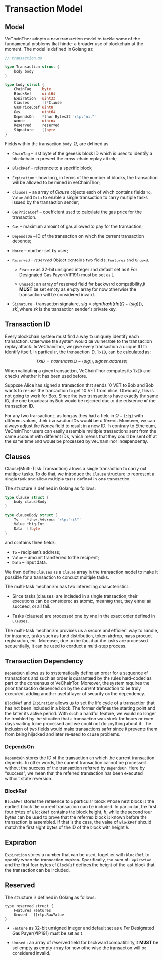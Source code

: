 # Transaction Model
## Model
VeChainThor adopts a new transaction model to tackle some of the fundamental problems that hinder a broader use of blockchain at the moment. The model is defined in Golang as:

```go
// transaction.go

type Transaction struct {
	body body
}

type body struct {
	ChainTag     byte			
	BlockRef     uint64
	Expiration   uint32
	Clauses      []*Clause
	GasPriceCoef uint8
	Gas          uint64
	DependsOn    *thor.Bytes32 `rlp:"nil"`
	Nonce        uint64
	Reserved     reserved
	Signature    []byte
}
```
 
Fields within the transaction `body`, $\Omega$, are defined as:

* `ChainTag` – last byte of the genesis block ID which is used to identify a blockchain to prevent the cross-chain replay attack;
* `BlockRef` - reference to a specific block;
* `Expiration` – how long, in terms of the number of blocks, the transaction will be allowed to be mined in VeChainThor;
* `Clauses` – an array of *Clause* objects each of which contains fields `To`, `Value` and `Data` to enable a single transaction to carry multiple tasks issued by the transaction sender;
* `GasPriceCoef` – coefficient used to calculate the gas price for the transaction.
* `Gas` – maximum amount of gas allowed to pay for the transaction;
* `DependsOn` – ID of the transaction on which the current transaction depends;
* `Nonce` – number set by user;
* `Reserved` - *reserved* Object contains two fields: `Features` and `Unused`. 
  * `Feature` as 32-bit unsigned integer and default set as `0`.For Designated Gas Payer(VIP191) must be set as `1`
  
  * `Unused` : an array of reserved field for backward compatibility,it **MUST** be set empty as empty array for now otherwise the transaction will be considered invalid.

* `Signature` - transaction signature, $sig=sign\Big(hash\big(rlp(\Omega-\{sig\})\big),\,sk\Big)$,where $sk$ is the transaction sender's private key.

## Transaction ID

Every blockchain system must find a way to uniquely identify each transaction. Otherwise the system would be vulnerable to the transaction replay attack. In VeChainThor, we give every transaction a unique ID to identify itself. In particular, the transaction ID, `TxID`, can be calculated as:

$$TxID=hash(hash(\Omega - \{sig\}),signer\_address)$$

When validating a given transaction, VeChainThor computes its `TxID` and checks whether it has been used before. 

Suppose Alice has signed a transaction that sends 10 VET to Bob and Bob wants to re-use the transaction to get 10 VET from Alice. Obviously, this is not going to work for Bob. Since the two transactions have exactly the same ID, the one broadcast by Bob would be rejected due to the existence of the transaction ID. 

For any two transactions, as long as they had a field in $\Omega-\{sig\}$ with different values, their transaction IDs would be different. Moreover, we can always adjust the *Nonce* field to result in a new ID. In contrary to Ethereum, VeChainThor users can easily assemble multiple transactions sent from the same account with different IDs, which means that they could be sent off at the same time and would be processed by VeChainThor independently.

## Clauses 

Clause(Multi-Task Transaction) allows a single transaction to carry out multiple tasks. To do that, we introduce the `Clause` structure to represent a single task and allow multiple tasks defined in one transaction. 

The structure is defined in Golang as follows:

```go
type Clause struct {
	body clauseBody
}

type clauseBody struct {
	To    *thor.Address `rlp:"nil"`
	Value *big.Int
	Data  []byte
}
```

and contains three fields:

* `To` – recipient’s address;
* `Value` – amount transferred to the recipient;
* `Data` – input data.

We then define `Clauses` as a `Clause` array in the transaction model to make it possible for a transaction to conduct multiple tasks. 

The multi-task mechanism has two interesting characteristics:

* Since tasks (clauses) are included in a single transaction, their executions can be considered as atomic, meaning that, they either all succeed, or all fail.

* Tasks (clauses) are processed one by one in the exact order defined in `Clauses`.

The multi-task mechanism provides us a secure and efficient way to handle, for instance, tasks such as fund distribution, token airdrop, mass product registration, etc. Moreover, due to the fact that the tasks are processed sequentially, it can be used to conduct a multi-step process. 

## Transaction Dependency

`DependsOn` allows us to systematically define an order for a sequence of transactions and such an order is guaranteed by the rules hard-coded as part of the consensus of VeChainTor. Moreover, the system requires the prior transaction depended on by the current transaction to be truly executed, adding another useful layer of security on the dependency.

`BlockRef` and `Expiration` allows us to set the life cycle of a transaction that has not been included in a block. The former defines the starting point and the latter its active period. With such a handful feature, we would no longer be troubled by the situation that a transaction was stuck for hours or even days waiting to be processed and we could not do anything about it. The inclusion of two fields would make transactions safer since it prevents them from being hijacked and later re-used to cause problems.

### DependsOn

 `DependsOn` stores the ID of the transaction on which the current transaction depends. In other words, the current transaction cannot be processed without the success of the transaction referred by `DependsOn`. Here by “success”, we mean that the referred transaction has been executed without state reversion.

 ### BlockRef

`BlockRef` stores the reference to a particular block whose next block is the earliest block the current transaction can be included. In particular, the first four bytes of `BlockRef` contains the block height, $h$, while the second four bytes can be used to prove that the referred block is known before the transaction is assembled. If that is the case, the value of `BlockRef` should match the first eight bytes of the ID of the block with height $h$. 

## Expiration
 `Expiration` stores a number that can be used, together with `BlockRef`, to specify when the transaction expires. Specifically, the sum of `Expiration` and the first four bytes of `BlockRef` defines the height of the last block that the transaction can be included.



## Reserved
The structure is defined in Golang as follows:
```
type reserved struct {
	Features Features
	Unused   []rlp.RawValue
}
``` 
 * `Feature` as 32-bit unsigned integer and default set as `0`.For Designated Gas Payer(VIP191) must be set as `1`
  
  * `Unused` : an array of reserved field for backward compatibility,it **MUST** be set empty as empty array for now otherwise the transaction will be considered invalid.
